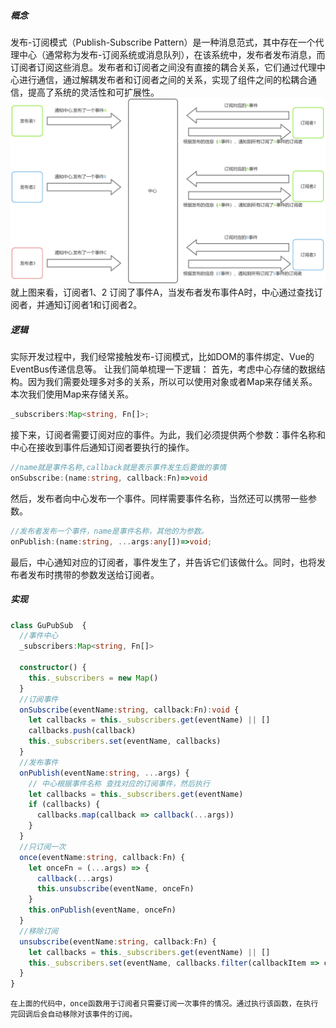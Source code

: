 ##### 概念
发布-订阅模式（Publish-Subscribe Pattern）是一种消息范式，其中存在一个代理中心（通常称为发布-订阅系统或消息队列），在该系统中，发布者发布消息，而订阅者订阅这些消息。发布者和订阅者之间没有直接的耦合关系，它们通过代理中心进行通信，通过解耦发布者和订阅者之间的关系，实现了组件之间的松耦合通信，提高了系统的灵活性和可扩展性。
![yuque_diagram (5).png](../../assets/images/gaius-utils/发布订阅.png)
就上图来看，订阅者1、2 订阅了事件A，当发布者发布事件A时，中心通过查找订阅者，并通知订阅者1和订阅者2。
##### 逻辑
实际开发过程中，我们经常接触发布-订阅模式，比如DOM的事件绑定、Vue的EventBus传递信息等。
让我们简单梳理一下逻辑：
首先，考虑中心存储的数据结构。因为我们需要处理多对多的关系，所以可以使用对象或者Map来存储关系。本次我们使用Map来存储关系。
```typescript
_subscribers:Map<string, Fn[]>;
```
接下来，订阅者需要订阅对应的事件。为此，我们必须提供两个参数：事件名称和中心在接收到事件后通知订阅者要执行的操作。
```typescript
//name就是事件名称,callback就是表示事件发生后要做的事情
onSubscribe:(name:string, callback:Fn)=>void
```
然后，发布者向中心发布一个事件。同样需要事件名称，当然还可以携带一些参数。
```typescript
//发布者发布一个事件，name是事件名称，其他的为参数。
onPublish:(name:string, ...args:any[])=>void;
```
最后，中心通知对应的订阅者，事件发生了，并告诉它们该做什么。同时，也将发布者发布时携带的参数发送给订阅者。
##### 实现
```typescript
class GuPubSub  {
  //事件中心
  _subscribers:Map<string, Fn[]>

  constructor() {
    this._subscribers = new Map()
  }
  //订阅事件
  onSubscribe(eventName:string, callback:Fn):void {
    let callbacks = this._subscribers.get(eventName) || []
    callbacks.push(callback)
    this._subscribers.set(eventName, callbacks)
  }
  //发布事件
  onPublish(eventName:string, ...args) {
    // 中心根据事件名称 查找对应的订阅事件，然后执行
    let callbacks = this._subscribers.get(eventName)
    if (callbacks) {
      callbacks.map(callback => callback(...args))
    }
  }
  //只订阅一次
  once(eventName:string, callback:Fn) {
    let onceFn = (...args) => { 
      callback(...args)
      this.unsubscribe(eventName, onceFn)
    }
    this.onPublish(eventName, onceFn)
  }
  //移除订阅
  unsubscribe(eventName:string, callback:Fn) {
    let callbacks = this._subscribers.get(eventName) || []
    this._subscribers.set(eventName, callbacks.filter(callbackItem => callbackItem !== callback))
  }
}
```
 	在上面的代码中，once函数用于订阅者只需要订阅一次事件的情况。通过执行该函数，在执行完回调后会自动移除对该事件的订阅。




